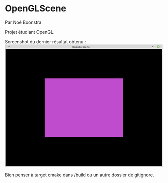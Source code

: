 # OpenGLScene
Par Noé Boonstra

Projet étudiant OpenGL.

Screenshot du dernier résultat obtenu :
![alt text](lastBuild.png)

Bien penser à target cmake dans /build ou un autre dossier de gitignore.
